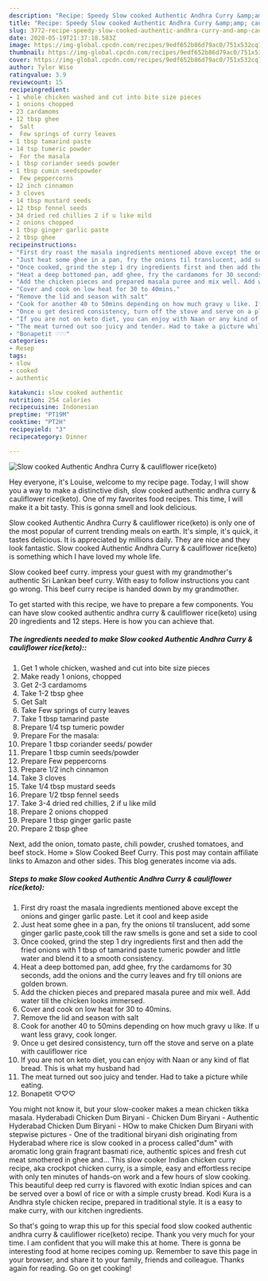 ```yaml
---
description: "Recipe: Speedy Slow cooked Authentic Andhra Curry &amp;amp; cauliflower rice(keto)"
title: "Recipe: Speedy Slow cooked Authentic Andhra Curry &amp;amp; cauliflower rice(keto)"
slug: 3772-recipe-speedy-slow-cooked-authentic-andhra-curry-and-amp-cauliflower-riceketo
date: 2020-05-19T21:37:18.583Z
image: https://img-global.cpcdn.com/recipes/9edf652b86d79ac0/751x532cq70/slow-cooked-authentic-andhra-curry-cauliflower-riceketo-recipe-main-photo.jpg
thumbnail: https://img-global.cpcdn.com/recipes/9edf652b86d79ac0/751x532cq70/slow-cooked-authentic-andhra-curry-cauliflower-riceketo-recipe-main-photo.jpg
cover: https://img-global.cpcdn.com/recipes/9edf652b86d79ac0/751x532cq70/slow-cooked-authentic-andhra-curry-cauliflower-riceketo-recipe-main-photo.jpg
author: Tyler Wise
ratingvalue: 3.9
reviewcount: 15
recipeingredient:
- 1 whole chicken washed and cut into bite size pieces
- 1 onions chopped
- 23 cardamoms
- 12 tbsp ghee
-  Salt
-  Few springs of curry leaves
- 1 tbsp tamarind paste
- 14 tsp tumeric powder
-  For the masala
- 1 tbsp coriander seeds powder
- 1 tbsp cumin seedspowder
-  Few peppercorns
- 12 inch cinnamon
- 3 cloves
- 14 tbsp mustard seeds
- 12 tbsp fennel seeds
- 34 dried red chillies 2 if u like mild
- 2 onions chopped
- 1 tbsp ginger garlic paste
- 2 tbsp ghee
recipeinstructions:
- "First dry roast the masala ingredients mentioned above except the onions and ginger garlic paste. Let it cool and keep aside"
- "Just heat some ghee in a pan, fry the onions til translucent, add some ginger garlic paste,cook till the raw smells is gone and set a side to cool"
- "Once cooked, grind the step 1 dry ingredients first and then add the fried onions with 1 tbsp of tamarind paste tumeric powder and little water and blend it to a smooth consistency."
- "Heat a deep bottomed pan, add ghee, fry the cardamoms for 30 seconds, add the onions and the curry leaves and fry till onions are golden brown."
- "Add the chicken pieces and prepared masala puree and mix well. Add water till the chicken looks immersed."
- "Cover and cook on low heat for 30 to 40mins."
- "Remove the lid and season with salt"
- "Cook for another 40 to 50mins depending on how much gravy u like. If u want less gravy, cook longer."
- "Once u get desired consistency, turn off the stove and serve on a plate with cauliflower rice"
- "If you are not on keto diet, you can enjoy with Naan or any kind of flat bread. This is what my husband had"
- "The meat turned out soo juicy and tender. Had to take a picture while eating."
- "Bonapetit ♡♡♡"
categories:
- Resep
tags:
- slow
- cooked
- authentic

katakunci: slow cooked authentic
nutrition: 254 calories
recipecuisine: Indonesian
preptime: "PT19M"
cooktime: "PT2H"
recipeyield: "3"
recipecategory: Dinner

---
```



![Slow cooked Authentic Andhra Curry &amp; cauliflower rice(keto)](https://img-global.cpcdn.com/recipes/9edf652b86d79ac0/751x532cq70/slow-cooked-authentic-andhra-curry-cauliflower-riceketo-recipe-main-photo.jpg)

Hey everyone, it's Louise, welcome to my recipe page. Today, I will show you a way to make a distinctive dish, slow cooked authentic andhra curry &amp; cauliflower rice(keto). One of my favorites food recipes. This time, I will make it a bit tasty. This is gonna smell and look delicious.

Slow cooked Authentic Andhra Curry &amp; cauliflower rice(keto) is only one of the most popular of current trending meals on earth. It's simple, it's quick, it tastes delicious. It is appreciated by millions daily. They are nice and they look fantastic. Slow cooked Authentic Andhra Curry &amp; cauliflower rice(keto) is something which I have loved my whole life.

Slow cooked beef curry. impress your guest with my grandmother&#39;s authentic Sri Lankan beef curry. With easy to follow instructions you cant go wrong. This beef curry recipe is handed down by my grandmother.


To get started with this recipe, we have to prepare a few components. You can have slow cooked authentic andhra curry &amp; cauliflower rice(keto) using 20 ingredients and 12 steps. Here is how you can achieve that.

##### The ingredients needed to make Slow cooked Authentic Andhra Curry &amp; cauliflower rice(keto)::

1. Get 1 whole chicken, washed and cut into bite size pieces
1. Make ready 1 onions, chopped
1. Get 2-3 cardamoms
1. Take 1-2 tbsp ghee
1. Get  Salt
1. Take  Few springs of curry leaves
1. Take 1 tbsp tamarind paste
1. Prepare 1/4 tsp tumeric powder
1. Prepare  For the masala:
1. Prepare 1 tbsp coriander seeds/ powder
1. Prepare 1 tbsp cumin seeds/powder
1. Prepare  Few peppercorns
1. Prepare 1/2 inch cinnamon
1. Take 3 cloves
1. Take 1/4 tbsp mustard seeds
1. Prepare 1/2 tbsp fennel seeds
1. Take 3-4 dried red chillies, 2 if u like mild
1. Prepare 2 onions chopped
1. Prepare 1 tbsp ginger garlic paste
1. Prepare 2 tbsp ghee


Next, add the onion, tomato paste, chili powder, crushed tomatoes, and beef stock. Home » Slow Cooked Beef Curry. This post may contain affiliate links to Amazon and other sides. This blog generates income via ads. 

##### Steps to make Slow cooked Authentic Andhra Curry &amp; cauliflower rice(keto):

1. First dry roast the masala ingredients mentioned above except the onions and ginger garlic paste. Let it cool and keep aside
1. Just heat some ghee in a pan, fry the onions til translucent, add some ginger garlic paste,cook till the raw smells is gone and set a side to cool
1. Once cooked, grind the step 1 dry ingredients first and then add the fried onions with 1 tbsp of tamarind paste tumeric powder and little water and blend it to a smooth consistency.
1. Heat a deep bottomed pan, add ghee, fry the cardamoms for 30 seconds, add the onions and the curry leaves and fry till onions are golden brown.
1. Add the chicken pieces and prepared masala puree and mix well. Add water till the chicken looks immersed.
1. Cover and cook on low heat for 30 to 40mins.
1. Remove the lid and season with salt
1. Cook for another 40 to 50mins depending on how much gravy u like. If u want less gravy, cook longer.
1. Once u get desired consistency, turn off the stove and serve on a plate with cauliflower rice
1. If you are not on keto diet, you can enjoy with Naan or any kind of flat bread. This is what my husband had
1. The meat turned out soo juicy and tender. Had to take a picture while eating.
1. Bonapetit ♡♡♡


You might not know it, but your slow-cooker makes a mean chicken tikka masala. Hyderabadi Chicken Dum Biryani - Chicken Dum Biryani - Authentic Hyderabad Chicken Dum Biryani - HOw to make Chicken Dum Biryani with stepwise pictures - One of the traditional biryani dish originating from Hyderabad where rice is slow cooked in a process called&#34;dum&#34; with aromatic long grain fragrant basmati rice, authentic spices and fresh cut meat smothered in ghee and… This slow cooker Indian chicken curry recipe, aka crockpot chicken curry, is a simple, easy and effortless recipe with only ten minutes of hands-on work and a few hours of slow cooking. This beautiful deep red curry is flavored with exotic Indian spices and can be served over a bowl of rice or with a simple crusty bread. Kodi Kura is a Andhra style chicken recipe, prepared in traditional style. It is a easy to make curry, with our kitchen ingredients. 

So that's going to wrap this up for this special food slow cooked authentic andhra curry &amp; cauliflower rice(keto) recipe. Thank you very much for your time. I am confident that you will make this at home. There is gonna be interesting food at home recipes coming up. Remember to save this page in your browser, and share it to your family, friends and colleague. Thanks again for reading. Go on get cooking!
